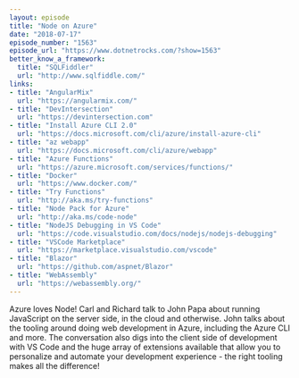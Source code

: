 ```yaml
---
layout: episode
title: "Node on Azure"
date: "2018-07-17"
episode_number: "1563"
episode_url: "https://www.dotnetrocks.com/?show=1563"
better_know_a_framework:
  title: "SQLFiddler"
  url: "http://www.sqlfiddle.com/"
links:
- title: "AngularMix"
  url: "https://angularmix.com/"
- title: "DevIntersection"
  url: "https://devintersection.com"
- title: "Install Azure CLI 2.0"
  url: "https://docs.microsoft.com/cli/azure/install-azure-cli"
- title: "az webapp"
  url: "https://docs.microsoft.com/cli/azure/webapp"
- title: "Azure Functions"
  url: "https://azure.microsoft.com/services/functions/"
- title: "Docker"
  url: "https://www.docker.com/"
- title: "Try Functions"
  url: "http://aka.ms/try-functions"
- title: "Node Pack for Azure"
  url: "http://aka.ms/code-node"
- title: "NodeJS Debugging in VS Code"
  url: "https://code.visualstudio.com/docs/nodejs/nodejs-debugging"
- title: "VSCode Marketplace"
  url: "https://marketplace.visualstudio.com/vscode"
- title: "Blazor"
  url: "https://github.com/aspnet/Blazor"
- title: "WebAssembly"
  url: "https://webassembly.org/"
---
```


Azure loves Node! Carl and Richard talk to John Papa about running JavaScript on the server side, in the cloud and otherwise. John talks about the tooling around doing web development in Azure, including the Azure CLI and more. The conversation also digs into the client side of development with VS Code and the huge array of extensions available that allow you to personalize and automate your development experience - the right tooling makes all the difference!
